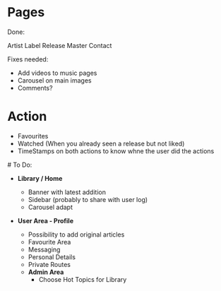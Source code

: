 # Pages

Done:

Artist
Label
Release
Master
Contact


Fixes needed:

- Add videos to music pages
- Carousel on main images
- Comments?

# Action

- Favourites
- Watched (When you already seen a release but not liked)
- TimeStamps on both actions to know whne the user did the actions


# To Do:

- **Library / Home**
  - Banner with latest addition
  - Sidebar (probably to share with user log)
  - Carousel adapt

- **User Area - Profile**
  - Possibility to add original articles
  - Favourite Area
  - Messaging
  - Personal Details
  - Private Routes
  - **Admin Area**
    - Choose Hot Topics for Library

  

